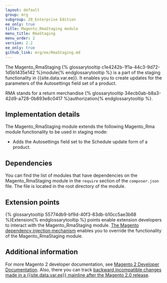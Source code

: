 ```yaml
---
layout: default
group: mrg
subgroup: 20_Enterprise Edition
ee_only: true
title: Magento_RmaStaging module
menu_title: RmaStaging
menu_order: 2
version: 2.2
ee_only: true
github_link: mrg/ee/RmaStaging.md
---
```



The Magento_RmaStaging {% glossarytooltip c1e4242b-1f1a-44c3-9d72-1d5b1435e142 %}module{% endglossarytooltip %} is a part of the staging functionality in {{site.data.var.ee}}. It enables you to create updates for the parameters of the Autosettings field set of a product.

RMA stands for a return merchandise {% glossarytooltip 34ecb0ab-b8a3-42d9-a728-0b893e8c0417 %}authorization{% endglossarytooltip %}.

## Implementation details

The Magento_RmaStaging module extends the following Magento_Rma module functionality to be used in staging mode:

- Adds the Autosettings field set to the Schedule update form of a product.

## Dependencies

You can find the list of modules that have dependencies on the Magento_RmaStaging module in the `require` section of the `composer.json` file. The file is located in the root directory of the module.

## Extension points

{% glossarytooltip 55774db9-bf9d-40f3-83db-b10cc5ae3b68 %}Extension{% endglossarytooltip %} points enable extension developers to interact with the Magento_RmaStaging module. [The Magento dependency injection mechanism](http://devdocs.magento.com/guides/v2.2/extension-dev-guide/depend-inj.html) enables you to override the functionality of the Magento_RmaStaging module.

## Additional information

For more Magento 2 developer documentation, see [Magento 2 Developer Documentation](http://devdocs.magento.com). Also, there you can track [backward incompatible changes made in a {{site.data.var.ee}} mainline after the Magento 2.0 release](http://devdocs.magento.com/guides/v2.0/release-notes/changes/ee_changes.html).
